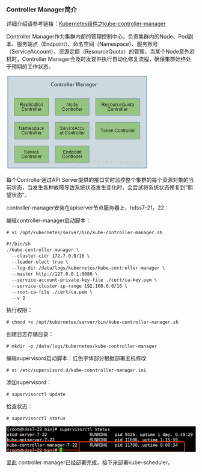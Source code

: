 ### Controller Manager简介

详细介绍请参考链接：[Kubernetes组件之kube-controller-manager](https://blog.csdn.net/bbwangj/article/details/82557705)

Controller  Manager作为集群内部的管理控制中心，负责集群内的Node、Pod副本、服务端点（Endpoint）、命名空间（Namespace）、服务账号（ServiceAccount）、资源定额（ResourceQuota）的管理，当某个Node意外宕机时，Controller Manager会及时发现并执行自动化修复流程，确保集群始终处于预期的工作状态。

![img](%E4%BA%8C%E8%BF%9B%E5%88%B6%E5%AE%89%E8%A3%85kubernetes%EF%BC%88%E4%B8%89%EF%BC%89%20kube-controller-manager%E7%BB%84%E4%BB%B6%E5%AE%89%E8%A3%85.assets/1034759-20191113170548235-2063928773.png)

 

 

 每个Controller通过API Server提供的接口实时监控整个集群的每个资源对象的当前状态，当发生各种故障导致系统状态发生变化时，会尝试将系统状态修复到“期望状态”。

 

controller-manager安装在apiserver节点服务器上，hdss7-21，22：

编辑controller-manager启动脚本：

```
# vi /opt/kubernetes/server/bin/kube-controller-manager.sh
```



```
#!/bin/sh
./kube-controller-manager \
  --cluster-cidr 172.7.0.0/16 \
  --leader-elect true \
  --log-dir /data/logs/kubernetes/kube-controller-manager \
  --master http://127.0.0.1:8080 \
  --service-account-private-key-file ./cert/ca-key.pem \
  --service-cluster-ip-range 192.168.0.0/16 \
  --root-ca-file ./cert/ca.pem \
  --v 2
```



执行权限：

```
# chmod +x /opt/kubernetes/server/bin/kube-controller-manager.sh
```

创建日志存储目录：

```
# mkdir -p /data/logs/kubernetes/kube-controller-manager
```

编辑supervisord启动脚本：红色字体部分根据部署主机修改

```
# vi /etc/supervisord.d/kube-conntroller-manager.ini
```



添加supervisord：

```
# supervisorctl update
```

检查状态：

```
# supervisorctl status
```

![img](%E4%BA%8C%E8%BF%9B%E5%88%B6%E5%AE%89%E8%A3%85kubernetes%EF%BC%88%E4%B8%89%EF%BC%89%20kube-controller-manager%E7%BB%84%E4%BB%B6%E5%AE%89%E8%A3%85.assets/1034759-20191113172600977-1718819197.png)

 

 

至此 controller manager已经部署完成，接下来部署kube-scheduler。